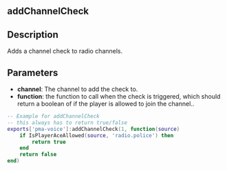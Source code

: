 ## addChannelCheck

## Description

Adds a channel check to radio channels.

## Parameters

* **channel**: The channel to add the check to.
* **function**: the function to call when the check is triggered, which should return a boolean of if the player is allowed to join the channel..


```lua
-- Example for addChannelCheck
-- this always has to return true/false
exports['pma-voice']:addChannelCheck(1, function(source)
    if IsPlayerAceAllowed(source, 'radio.police') then
        return true
    end
    return false
end)
```